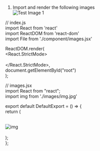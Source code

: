 1. Import and render the following images  
![Test Image 1](https://github.com/lubnafathima/30-Days-Of-React/raw/exercise-solutions/images/frontend_technologies.png)  
  
// index.js   
import React from 'react'  
import ReactDOM from 'react-dom'  
import File from './component/images.jsx'  
  
ReactDOM.render(  
  <React.StrictMode>  
    <File />  
  </React.StrictMode>,  
  document.getElementById("root")  
);  
  
// images.jsx   
import React from "react";  
import img from './images/img.jpg'  
    
export default DefaultExport = () => {  
  return (  
    <div>  
      <img src={img} alt='img' />  
    </div>  
  );  
};  